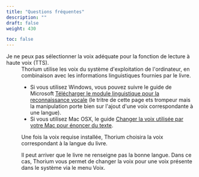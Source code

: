 ```yaml
---
title: "Questions fréquentes"
description: ""
draft: false
weight: 430

toc: false
---
```




  <dl>
    <dt id="TTSvoicesFR">Je ne peux pas sélectionner la voix adéquate pour la fonction de lecture à haute voix (TTS).</dt>
    <dd>Thorium utilise les voix du système d'exploitation de l'ordinateur, en combinaison avec les informations linguistiques fournies par le livre.

* Si vous utilisez Windows, vous pouvez suivre le guide de Microsoft [Télécharger le module linguistique pour la reconnaissance vocale](https://support.microsoft.com/fr-fr/topic/t%C3%A9l%C3%A9charger-le-module-linguistique-pour-la-reconnaissance-vocale-24d06ef3-ca09-ddcc-70a0-63606fd16394) (le tritre de cette page ets trompeur mais la manipulation porte bien sur l'ajout d'une voix correspondante à une langue). 
* Si vous utilisez Mac OSX, le guide [Changer la voix utilisée par votre Mac pour énoncer du texte](https://support.apple.com/fr-fr/guide/mac-help/mchlp2290/mac).

Une fois la voix requise installée, Thorium choisira la voix correspondant à la langue du livre.

Il peut arriver que le livre ne renseigne pas la bonne langue. Dans ce cas, Thorium vous permet de changer la voix pour une voix présente dans le système via le menu Voix.
    </dd>
  </dl>
